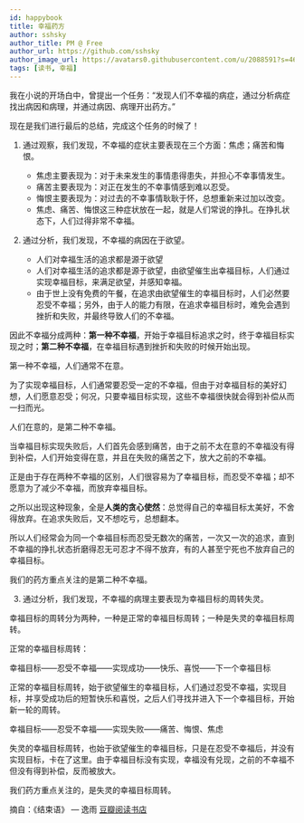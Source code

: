 ```yaml
---
id: happybook
title: 幸福药方
author: sshsky
author_title: PM @ Free
author_url: https://github.com/sshsky
author_image_url: https://avatars0.githubusercontent.com/u/2088591?s=460&v=4
tags: [读书, 幸福]
---
```


我在小说的开场白中，曾提出一个任务：“发现人们不幸福的病症，通过分析病症找出病因和病理，并通过病因、病理开出药方。”

现在是我们进行最后的总结，完成这个任务的时候了！

<!--truncate-->

1. 通过观察，我们发现，不幸福的症状主要表现在三个方面：焦虑；痛苦和悔恨。

    * 焦虑主要表现为：对于未来发生的事情患得患失，并担心不幸事情发生。
    * 痛苦主要表现为：对正在发生的不幸事情感到难以忍受。
    * 悔恨主要表现为：对过去的不幸事情耿耿于怀，总想重新来过加以改变。
    * 焦虑、痛苦、悔恨这三种症状放在一起，就是人们常说的挣扎。在挣扎状态下，人们过得非常不幸福。

2. 通过分析，我们发现，不幸福的病因在于欲望。

    * 人们对幸福生活的追求都是源于欲望 
    * 人们对幸福生活的追求都是源于欲望，由欲望催生出幸福目标，人们通过实现幸福目标，来满足欲望，并感知幸福。
    * 由于世上没有免费的午餐，在追求由欲望催生的幸福目标时，人们必然要忍受不幸福；另外，由于人的能力有限，在追求幸福目标时，难免会遇到挫折和失败，并最终导致人们的不幸福。


因此不幸福分成两种：**第一种不幸福**，开始于幸福目标追求之时，终于幸福目标实现之时；**第二种不幸福**，在幸福目标遇到挫折和失败的时候开始出现。

第一种不幸福，人们通常不在意。

为了实现幸福目标，人们通常要忍受一定的不幸福，但由于对幸福目标的美好幻想，人们愿意忍受；何况，只要幸福目标实现，这些不幸福很快就会得到补偿从而一扫而光。

人们在意的，是第二种不幸福。

当幸福目标实现失败后，人们首先会感到痛苦，由于之前不太在意的不幸福没有得到补偿，人们开始变得在意，并且在失败的痛苦之下，放大之前的不幸福。

正是由于存在两种不幸福的区别，人们很容易为了幸福目标，而忍受不幸福；却不愿意为了减少不幸福，而放弃幸福目标。

之所以出现这种现象，全是**人类的贪心使然**：总觉得自己的幸福目标太美好，不舍得放弃。在追求失败后，又不想吃亏，总想翻本。

所以人们经常会为同一个幸福目标而忍受无数次的痛苦，一次又一次的追求，直到不幸福的挣扎状态折磨得忍无可忍才不得不放弃，有的人甚至宁死也不放弃自己的幸福目标。

我们的药方重点关注的是第二种不幸福。

3. 通过分析，我们发现，不幸福的病理主要表现为幸福目标的周转失灵。

幸福目标的周转分为两种，一种是正常的幸福目标周转；一种是失灵的幸福目标周转。

正常的幸福目标周转：

幸福目标——忍受不幸福——实现成功——快乐、喜悦——下一个幸福目标

正常的幸福目标周转，始于欲望催生的幸福目标，人们通过忍受不幸福，实现目标，并享受成功后的短暂快乐和喜悦，之后人们寻找并进入下一个幸福目标，开始新一轮的周转。

幸福目标——忍受不幸福——实现失败——痛苦、悔恨、焦虑

失灵的幸福目标周转，也始于欲望催生的幸福目标，只是在忍受不幸福后，并没有实现目标，卡在了这里。由于幸福目标没有实现，幸福没有兑现，之前的不幸福不但没有得到补偿，反而被放大。

我们药方重点关注的，是失灵的幸福目标周转。

摘自：《结束语》 — 逸雨
[豆瓣阅读书店](https://read.douban.com/column/3767296/chapter/55548789/)
